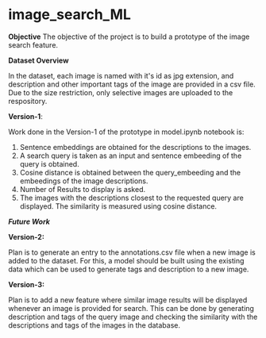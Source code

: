 # image_search_ML

**Objective**
The objective of the project is to build a prototype of the image search feature.

**Dataset Overview**

In the dataset, each image is named with it's id as jpg extension, and description and other important tags of the image are provided in a csv file. 
Due to the size restriction, only selective images are uploaded to the respository.

**Version-1**:

Work done in the Version-1 of the prototype in model.ipynb notebook is:
1. Sentence embeddings are obtained for the descriptions to the images.
2. A search query is taken as an input and sentence embeeding of the query is obtained.
3. Cosine distance is obtained between the query_embeeding and the embeedings of the image descriptions.
4. Number of Results to display is asked.
5. The images with the descriptions closest to the requested query are displayed. The similarity is measured using cosine distance.

***Future Work***

**Version-2:**

Plan is to generate an entry to the annotations.csv file when a new image is added to the dataset.
For this, a model should be built using the existing data which can be used to generate tags and description to a new image.

**Version-3:**

Plan is to add a new feature where similar image results will be displayed whenever an image is provided for search.
This can be done by generating description and tags of the query image and checking the similarity with the descriptions and tags of the images in the database. 
